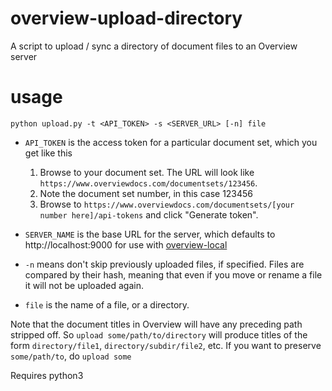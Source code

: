 # overview-upload-directory
A script to upload / sync a directory of document files to an Overview server

# usage
`python upload.py -t <API_TOKEN> -s <SERVER_URL> [-n] file`

* `API_TOKEN` is the access token for a particular document set, which you get like this

   1. Browse to your document set. The URL will look like `https://www.overviewdocs.com/documentsets/123456`.
   2. Note the document set number, in this case 123456
   3. Browse to `https://www.overviewdocs.com/documentsets/[your number here]/api-tokens` and click "Generate token".

* `SERVER_NAME` is the base URL for the server, which defaults to http://localhost:9000 for use with [overview-local](https://github.com/overview/overview-local)

* `-n` means don't skip previously uploaded files, if specified. Files are compared by their hash, meaning that even if you move or rename a file it will not be uploaded again.

* `file` is the name of a file, or a directory. 

Note that the document titles in Overview will have any preceding path stripped off. So `upload some/path/to/directory` will produce titles of the form `directory/file1`, `directory/subdir/file2`, etc. If you want to preserve `some/path/to`, do `upload some`

Requires python3

